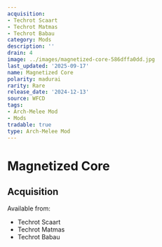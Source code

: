```yaml
---
acquisition:
- Techrot Scaart
- Techrot Matmas
- Techrot Babau
category: Mods
description: ''
drain: 4
image: ../images/magnetized-core-586dffa0dd.jpg
last_updated: '2025-09-17'
name: Magnetized Core
polarity: madurai
rarity: Rare
release_date: '2024-12-13'
source: WFCD
tags:
- Arch-Melee Mod
- Mods
tradable: true
type: Arch-Melee Mod
---
```


# Magnetized Core

## Acquisition

Available from:
- Techrot Scaart
- Techrot Matmas
- Techrot Babau

